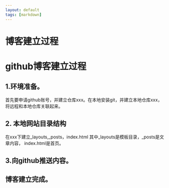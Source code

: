 ```yaml
---
layout: default
tags: [markdown]
---
```


博客建立过程
============
## 
# github博客建立过程
## 1.环境准备。
首先要申请github账号，并建立仓库xxx。在本地安装git，并建立本地仓库xxx，将远程和本地仓库关联起来。
## 2. 本地网站目录结构
在xxx下建立_layouts,_posts，index.html
其中_layouts是模板目录，_posts是文章内容， index.html是首页。
## 3.向github推送内容。
## 博客建立完成。

